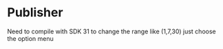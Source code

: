 # Publisher

Need to compile with SDK 31
to change the range like (1,7,30) just choose the option menu
